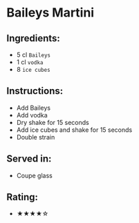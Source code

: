 # Baileys Martini

## Ingredients:
- 5 cl `Baileys` <!-- - 4 cl `Baileys` -->
- 1 cl `vodka` <!-- - 2 cl `vodka` -->
- 8 `ice cubes`

## Instructions:
- Add Baileys
- Add vodka
- Dry shake for 15 seconds
- Add ice cubes and shake for 15 seconds
- Double strain

## Served in:
- Coupe glass

## Rating:
- ★★★★☆